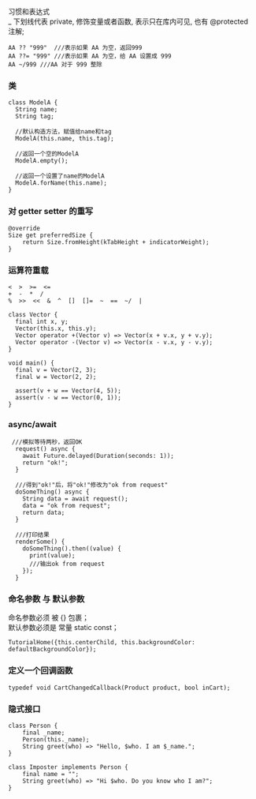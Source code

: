习惯和表达式  
_ 下划线代表 private, 修饰变量或者函数, 表示只在库内可见, 也有 @protected 注解;  
```
AA ?? "999"  ///表示如果 AA 为空，返回999
AA ??= "999" ///表示如果 AA 为空，给 AA 设置成 999
AA ~/999 ///AA 对于 999 整除
```

### 类  
```
class ModelA {
  String name;
  String tag;
  
  //默认构造方法，赋值给name和tag
  ModelA(this.name, this.tag);

  //返回一个空的ModelA
  ModelA.empty();
  
  //返回一个设置了name的ModelA
  ModelA.forName(this.name);
}
```
### 对 getter setter 的重写  
```
@override
Size get preferredSize {
    return Size.fromHeight(kTabHeight + indicatorWeight);
}
```
### 运算符重载  
```
<  >  >=  <=  
+  -  *  /  
%  >>  <<  &  ^  []  []=  ~  ==  ~/  |  

class Vector {
  final int x, y;
  Vector(this.x, this.y);
  Vector operator +(Vector v) => Vector(x + v.x, y + v.y);
  Vector operator -(Vector v) => Vector(x - v.x, y - v.y);
}

void main() {
  final v = Vector(2, 3);
  final w = Vector(2, 2);

  assert(v + w == Vector(4, 5));
  assert(v - w == Vector(0, 1));
}

```
### async/await  
```
 ///模拟等待两秒，返回OK
  request() async {
    await Future.delayed(Duration(seconds: 1));
    return "ok!";
  }

  ///得到"ok!"后，将"ok!"修改为"ok from request"
  doSomeThing() async {
    String data = await request();
    data = "ok from request";
    return data;
  }

  ///打印结果
  renderSome() {
    doSomeThing().then((value) {
      print(value);
      ///输出ok from request
    });
  }

```
### 命名参数  与 默认参数
命名参数必须 被 {} 包裹；  
默认参数必须是 常量 static const；  
```
TutorialHome({this.centerChild, this.backgroundColor: defaultBackgroundColor});
```

### 定义一个回调函数  
```
typedef void CartChangedCallback(Product product, bool inCart);
```

### 隐式接口  
```
class Person {
    final _name;
    Person(this._name);
    String greet(who) => "Hello, $who. I am $_name.";
}

class Imposter implements Person {
    final name = "";
    String greet(who) => "Hi $who. Do you know who I am?";
}
```